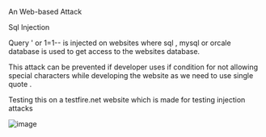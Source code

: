 An Web-based Attack

Sql Injection

Query ' or 1=1-- is injected on websites where sql , mysql or orcale database is used to get access to the websites database.

This attack can be prevented if developer uses if condition for not allowing special characters  while developing the website as we need to use single quote .

Testing this on a testfire.net website which is made for testing injection attacks




![image](https://github.com/user-attachments/assets/82a3cede-d794-43af-b5d9-5f6d7ff8915e)




